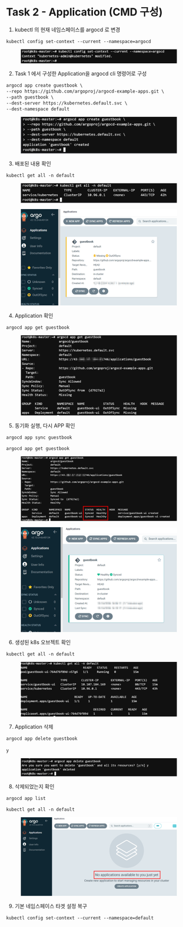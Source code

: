 # Task 2 - Application (CMD 구성)

1. kubectl 의 현재 네임스페이스를 argocd 로 변경

```
kubectl config set-context --current --namespace=argocd
```

<figure><img src="../.gitbook/assets/image (132).png" alt=""><figcaption></figcaption></figure>



2. Task 1 에서 구성한 Application을 argocd cli 명령어로 구성

```
argocd app create guestbook \
--repo https://github.com/argoproj/argocd-example-apps.git \
--path guestbook \
--dest-server https://kubernetes.default.svc \
--dest-namespace default
```

<figure><img src="../.gitbook/assets/image (131).png" alt=""><figcaption></figcaption></figure>



3. 배포된 내용 확인

```
kubectl get all -n default
```

<figure><img src="../.gitbook/assets/image (133).png" alt=""><figcaption></figcaption></figure>

<figure><img src="../.gitbook/assets/image (134).png" alt=""><figcaption></figcaption></figure>

4. Application 확인

```
argocd app get guestbook
```

<figure><img src="../.gitbook/assets/image (135).png" alt=""><figcaption></figcaption></figure>



5. 동기화 실행, 다시 APP 확인

```
argocd app sync guestbook
```

```
argocd app get guestbook
```

<figure><img src="../.gitbook/assets/image (137).png" alt=""><figcaption></figcaption></figure>

<figure><img src="../.gitbook/assets/image (138).png" alt=""><figcaption></figcaption></figure>



6. 생성된 k8s 오브젝트 확인&#x20;

```
kubectl get all -n default
```

<figure><img src="../.gitbook/assets/image (139).png" alt=""><figcaption></figcaption></figure>



7. Application 삭제

```
argocd app delete guestbook

y
```

<figure><img src="../.gitbook/assets/image (140).png" alt=""><figcaption></figcaption></figure>



8. 삭제되었는지 확인

```
argocd app list
```

```
kubectl get all -n default
```

<figure><img src="../.gitbook/assets/image (141).png" alt=""><figcaption></figcaption></figure>



9. 기본 네임스페이스 타겟 설정 복구

```
kubectl config set-context --current --namespace=default
```
